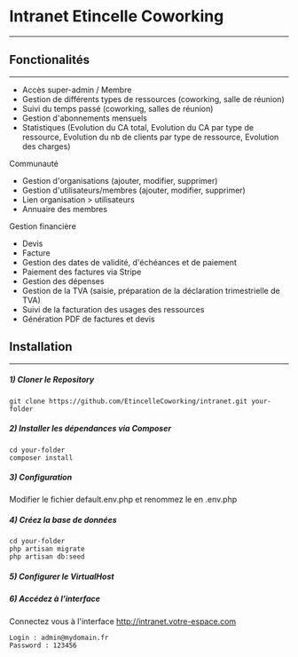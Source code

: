 # Intranet Etincelle Coworking
----
## Fonctionalités
----

* Accès super-admin / Membre
* Gestion de différents types de ressources (coworking, salle de réunion)
* Suivi du temps passé (coworking, salles de réunion)
* Gestion d'abonnements mensuels
* Statistiques (Evolution du CA total, Evolution du CA par type de ressource, Evolution du nb de clients par type de ressource, Evolution des charges)

Communauté

* Gestion d'organisations (ajouter, modifier, supprimer)
* Gestion d'utilisateurs/membres (ajouter, modifier, supprimer)
* Lien organisation > utilisateurs
* Annuaire des membres

Gestion financière

* Devis
* Facture
* Gestion des dates de validité, d'échéances et de paiement
* Paiement des factures via Stripe
* Gestion des dépenses
* Gestion de la TVA (saisie, préparation de la déclaration trimestrielle de TVA)
* Suivi de la facturation des usages des ressources
* Génération PDF de factures et devis


## Installation
----
##### 1) Cloner le Repository

    git clone https://github.com/EtincelleCoworking/intranet.git your-folder

##### 2) Installer les dépendances via Composer

    cd your-folder
    composer install

##### 3) Configuration
Modifier le fichier default.env.php et renommez le en .env.php

##### 4) Créez la base de données

    cd your-folder
    php artisan migrate
    php artisan db:seed

##### 5) Configurer le VirtualHost

##### 6) Accédez à l'interface
Connectez vous à l'interface http://intranet.votre-espace.com

    Login : admin@mydomain.fr
    Password : 123456